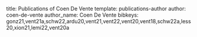title: Publications of Coen De Vente
template: publications-author
author: coen-de-vente
author_name: Coen De Vente
bibkeys: gonz21,vent21a,schw22,ardu20,vent21,vent22,vent20,vent18,schw22a,less20,xion21,lemi22,vent20a